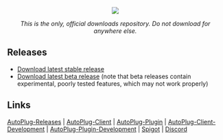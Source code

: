 <div align="center">
   <img src="https://i.imgur.com/BMpvtWP.png">
   <p align="center"><i>This is the only, official downloads repository. Do not download for anywhere else.</i></p>
</div>

## Releases
- [Download latest stable release](https://github.com/Osiris-Team/AutoPlug-Releases/raw/master/stable-builds/AutoPlug-Client.jar)
- [Download latest beta release](https://github.com/Osiris-Team/AutoPlug-Releases/raw/master/beta-builds/AutoPlug-Client.jar) (note that
beta releases contain experimental, poorly tested features, which may not work properly)

## Links
    
<div>
   <p>
      <a href="https://github.com/Osiris-Team/AutoPlug-Releases">AutoPlug-Releases</a> |
      <a href="https://github.com/Osiris-Team/AutoPlug-Client">AutoPlug-Client</a> |
      <a href="https://github.com/Osiris-Team/AutoPlug-Plugin">AutoPlug-Plugin</a> |
      <a href="https://bit.ly/acprogress">AutoPlug-Client-Development</a> |
      <a href="https://bit.ly/approgress">AutoPlug-Plugin-Development</a> |
      <a href="https://www.spigotmc.org/members/osiristeam.935748/">Spigot</a> |
      <a href="https://discord.com/invite/GGNmtCC">Discord</a>
   </p>
</div>
